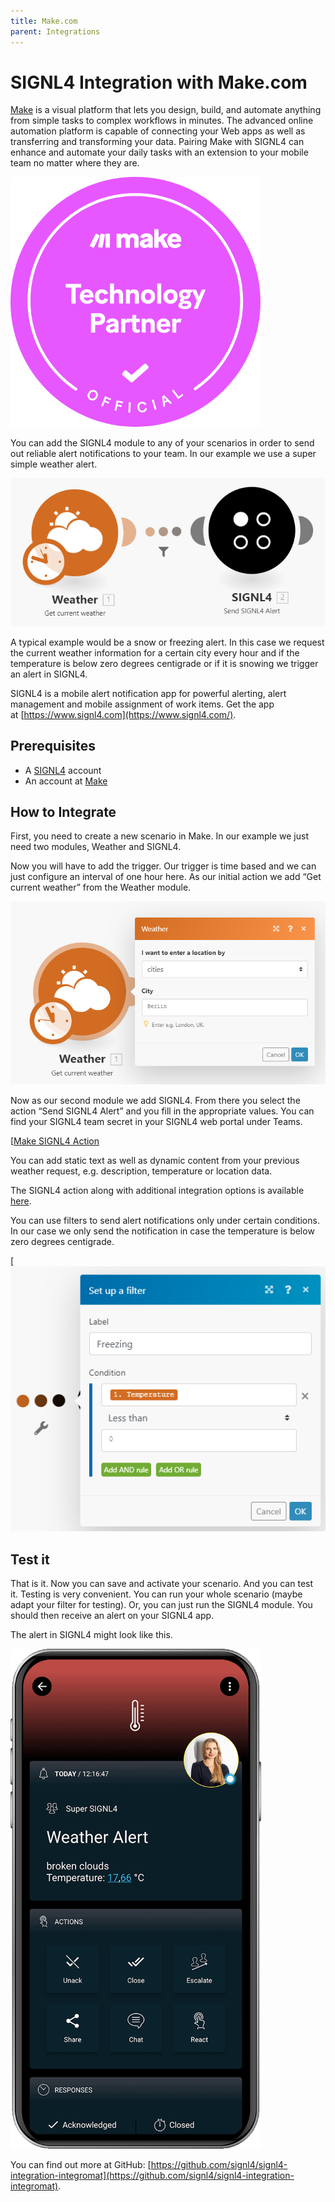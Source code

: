 ```yaml
---
title: Make.com
parent: Integrations
---
```


# SIGNL4 Integration with Make.com

[Make](https://www.make.com/) is a visual platform that lets you design, build, and automate anything from simple tasks to complex workflows in minutes. The advanced online automation platform is capable of connecting your Web apps as well as transferring and transforming your data. Pairing Make with SIGNL4 can enhance and automate your daily tasks with an extension to your mobile team no matter where they are.

[![Technology Partner](technology-partner.png)](https://www.make.com/en/integrations/signl4?target=blank)

You can add the SIGNL4 module to any of your scenarios in order to send out reliable alert notifications to your team. In our example we use a super simple weather alert.

![Make Scenario](make-scenario.png)

A typical example would be a snow or freezing alert. In this case we request the current weather information for a certain city every hour and if the temperature is below zero degrees centigrade or if it is snowing we trigger an alert in SIGNL4.

SIGNL4 is a mobile alert notification app for powerful alerting, alert management and mobile assignment of work items. Get the app at [https://www.signl4.com](https://www.signl4.com/).

## Prerequisites

- A [SIGNL4](https://www.signl4.com/) account
- An account at [Make](https://www.make.com/en?utm_source=seliom&utm_medium=partner&utm_campaign=seliom-partner-program)

## How to Integrate

First, you need to create a new scenario in Make. In our example we just need two modules, Weather and SIGNL4.

Now you will have to add the trigger. Our trigger is time based and we can just configure an interval of one hour here. As our initial action we add “Get current weather” from the Weather module.

![Make Weather](make-weather.png)

Now as our second module we add SIGNL4. From there you select the action “Send SIGNL4 Alert” and you fill in the appropriate values. You can find your SIGNL4 team secret in your SIGNL4 web portal under Teams.

[[Make SIGNL4 Action](make-signl4-action.png)

You can add static text as well as dynamic content from your previous weather request, e.g. description, temperature or location data.

The SIGNL4 action along with additional integration options is available [here](https://www.make.com/en/integrations/signl4?utm_source=signl4&utm_medium=partner&utm_campaign=signl4-partner-program).

You can use filters to send alert notifications only under certain conditions. In our case we only send the notification in case the temperature is below zero degrees centigrade.

[![Make Filter](make-filter.png)

## Test it

That is it. Now you can save and activate your scenario. And you can test it. Testing is very convenient. You can run your whole scenario (maybe adapt your filter for testing). Or, you can just run the SIGNL4 module. You should then receive an alert on your SIGNL4 app.

The alert in SIGNL4 might look like this.

![SIGNL4 Alert](signl4-make.png)

You can find out more at GitHub: [https://github.com/signl4/signl4-integration-integromat](https://github.com/signl4/signl4-integration-integromat).
